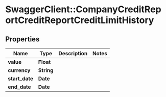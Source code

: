 # SwaggerClient::CompanyCreditReportCreditReportCreditLimitHistory

## Properties
Name | Type | Description | Notes
------------ | ------------- | ------------- | -------------
**value** | **Float** |  | 
**currency** | **String** |  | 
**start_date** | **Date** |  | 
**end_date** | **Date** |  | 



